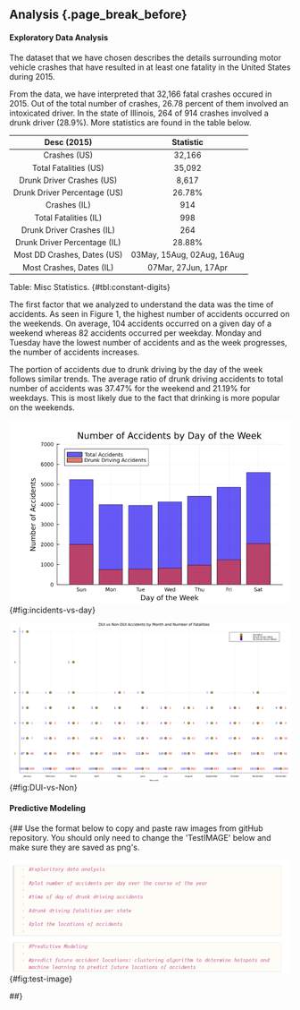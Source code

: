 ## Analysis {.page_break_before}

#### Exploratory Data Analysis

The dataset that we have chosen describes the details surrounding motor vehicle crashes that have resulted in at least one fatality in the United States during 2015. 

From the data, we have interpreted that 32,166 fatal crashes occured in 2015. Out of the total number of crashes, 26.78 percent of them involved an intoxicated driver. In the state of Illinois, 264 of 914 crashes involved a drunk driver (28.9%). More statistics are found in the table below. 

| Desc (2015)        | Statistic        | 
|:-----------------:|:-------------:|
| Crashes (US) | 32,166 |
| Total Fatalities (US) | 35,092 |
| Drunk Driver Crashes (US) | 8,617 |
| Drunk Driver Percentage (US) | 26.78% |
| Crashes (IL) | 914 |
| Total Fatalities (IL) | 998 |
| Drunk Driver Crashes (IL) | 264 |
| Drunk Driver Percentage (IL) | 28.88% |
| Most DD Crashes, Dates (US) | 03May, 15Aug, 02Aug, 16Aug |
| Most Crashes, Dates (IL) | 07Mar, 27Jun, 17Apr |
Table: Misc Statistics.
{#tbl:constant-digits}


The first factor that we analyzed to understand the data was the time of accidents. As seen in Figure 1, the highest number of accidents occurred on the weekends. On average, 104 accidents occurred on a given day of a weekend whereas 82 accidents occurred per weekday. Monday and Tuesday have the lowest number of accidents and as the week progresses, the number of accidents increases. 

The portion of accidents due to drunk driving by the day of the week follows similar trends. The average ratio of  drunk driving accidents to total number of accidents was 37.47% for the weekend and 21.19% for weekdays. This is most likely due to the fact that drinking is more popular on the weekends. 

![Accidents vs Day of Week](https://raw.githubusercontent.com/uiceds/project-team-front-row/main/content/images/exploratory/Accidents_day_of_week.png "Accidents vs Day of Week"){#fig:incidents-vs-day}



![DUI vs Non-DUI Accidents by Month and Fatalities](https://raw.githubusercontent.com/uiceds/project-team-front-row/main/content/images/DUIvsNon.svg?sanitize=true "DUI vs Non-DUI Accidents by Month and Fatalities"){#fig:DUI-vs-Non}

#### Predictive Modeling

{##
  Use the format below to copy and paste raw images from gitHub repository. You should only need to change the 'TestIMAGE' below and make sure they are saved as png's. 


![Test Image](https://raw.githubusercontent.com/uiceds/project-team-front-row/main/content/images/TestIMAGE.png "Test Image"){#fig:test-image}

##}



